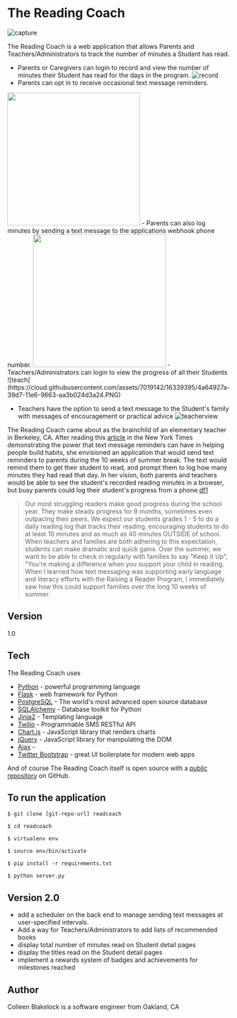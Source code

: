 # The Reading Coach

![capture](https://cloud.githubusercontent.com/assets/7019142/16339565/3d6abb02-39d8-11e6-98b3-bec3143e6fae.PNG)

The Reading Coach is a web application that allows Parents and Teachers/Administrators to track the number of minutes a Student has read.

  - Parents or Caregivers can login to record and view the number of minutes their Student has read for the days in the program.
![record](https://cloud.githubusercontent.com/assets/7019142/16339385/427068fa-39d7-11e6-8bde-c735ff3ab981.PNG)
  - Parents can opt in to receive occasional text message reminders.

<img src="https://cloud.githubusercontent.com/assets/7019142/16339947/3c7af44e-39da-11e6-8b57-3c269936b611.PNG" width="300">
  - Parents can also log minutes by sending a text message to the applications webhook phone number.
<img src="https://cloud.githubusercontent.com/assets/7019142/16339949/3ec433f0-39da-11e6-9b78-889ddd15b8a9.jpg" width="300">
  - Teachers/Administrators can login to view the progress of all their Students
![teach](https://cloud.githubusercontent.com/assets/7019142/16339395/4a64927a-39d7-11e6-9663-aa3b024d3a24.PNG)

  - Teachers have the option to send a text message to the Student's family with messages of encouragement or practical advice
![teacherview](https://cloud.githubusercontent.com/assets/7019142/16339463/a519ee7c-39d7-11e6-9103-d0a13495bbfb.PNG)

The Reading Coach came about as the brainchild of an elementary teacher in Berkeley, CA. After reading this [article](http://goo.gl/YIUrb5) in the New York Times demonstrating the power that text message reminders can have in helping people build habits, she envisioned an application that would send text reminders to parents during the 10 weeks of summer break. The text would remind them to get their student to read, and prompt them to log how many minutes they had read that day. In her vision, both parents and teachers would be able to see the student's recorded reading minutes in a browser, but busy parents could log their student's progress from a phone.[df1]

> Our most struggling readers make good progress during the school year. They make steady progress for 9 months, sometimes even outpacing their peers.  We expect our students grades 1 - 5 to do a daily reading log that tracks their reading, encouraging students to do at least 10 minutes and as much as 40 minutes OUTSIDE of school.  When teachers and families are both adhering to this expectation, students can make dramatic and quick gains. Over the summer, we want to be able to check in regularly with families to say "Keep it Up", "You're making a difference when you support your child in reading. When I learned how text messaging was supporting early language and literacy efforts with the Raising a Reader Program, I immediately saw how this could support families over the long 10 weeks of summer.


Version
----
1.0

Tech
----

The Reading Coach uses
* [Python](https://www.python.org/) - powerful programming language
* [Flask](http://flask.pocoo.org/) - web framework for Python
* [PostgreSQL](https://www.postgresql.org/) - The world's most advanced open source database
* [SQLAlchemy](http://www.sqlalchemy.org/) - Database toolkit for Python
* [Jinja2](http://jinja.pocoo.org/docs/dev/) - Templating language
* [Twilio](https://www.twilio.com/sms) - Programmable SMS RESTful API
* [Chart.js](http://www.chartjs.org/) - JavaScript library that renders charts
* [jQuery] - JavaScript library for manipulating the DOM
* [Ajax](https://developer.mozilla.org/en-US/docs/AJAX) - 
* [Twitter Bootstrap] - great UI boilerplate for modern web apps

And of course The Reading Coach itself is open source with a [public repository](https://github.com/groovycol/Reading-Coach)
 on GitHub.

To run the application
----

```
$ git clone [git-repo-url] readcoach

$ cd readcoach

$ virtualenv env

$ source env/bin/activate

$ pip install -r requirements.txt

$ python server.py
```

Version 2.0
----
- add a scheduler on the back end to manage sending text messages at user-specified intervals. 
- Add a way for Teachers/Administrators to add lists of recommended books
- display total number of minutes read on Student detail pages
- display the titles read on the Student detail pages
- implement a rewards system of badges and achievements for milestones reached

Author
----
Colleen Blakelock is a software engineer from Oakland, CA



[//]: # (These are reference links used in the body of this note and get stripped out when the markdown processor does its job. There is no need to format nicely because it shouldn't be seen. Thanks SO - http://stackoverflow.com/questions/4823468/store-comments-in-markdown-syntax)


   [dill]: <https://github.com/joemccann/dillinger>
   [git-repo-url]: <https://github.com/joemccann/dillinger.git>
   [john gruber]: <http://daringfireball.net>
   [@thomasfuchs]: <http://twitter.com/thomasfuchs>
   [df1]: <http://daringfireball.net/projects/markdown/>
   [markdown-it]: <https://github.com/markdown-it/markdown-it>
   [Ace Editor]: <http://ace.ajax.org>
   [node.js]: <http://nodejs.org>
   [Twitter Bootstrap]: <http://twitter.github.com/bootstrap/>
   [keymaster.js]: <https://github.com/madrobby/keymaster>
   [jQuery]: <http://jquery.com>
   [@tjholowaychuk]: <http://twitter.com/tjholowaychuk>
   [express]: <http://expressjs.com>
   [AngularJS]: <http://angularjs.org>
   [Gulp]: <http://gulpjs.com>

   [PlDb]: <https://github.com/joemccann/dillinger/tree/master/plugins/dropbox/README.md>
   [PlGh]:  <https://github.com/joemccann/dillinger/tree/master/plugins/github/README.md>
   [PlGd]: <https://github.com/joemccann/dillinger/tree/master/plugins/googledrive/README.md>
   [PlOd]: <https://github.com/joemccann/dillinger/tree/master/plugins/onedrive/README.md>
